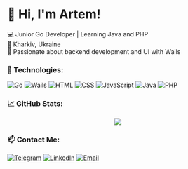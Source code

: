# 👋 Hi, I'm Artem!  

💻 Junior Go Developer | Learning Java and PHP  
📍 Kharkiv, Ukraine  
🚀 Passionate about backend development and UI with Wails  

### 🔧 Technologies:
![Go](https://img.shields.io/badge/Go-00ADD8?style=for-the-badge&logo=go&logoColor=white)
![Wails](https://img.shields.io/badge/Wails-990000?style=for-the-badge&logo=go&logoColor=white)
![HTML](https://img.shields.io/badge/HTML-E34F26?style=for-the-badge&logo=html5&logoColor=white)
![CSS](https://img.shields.io/badge/CSS-1572B6?style=for-the-badge&logo=css3&logoColor=white)
![JavaScript](https://img.shields.io/badge/JavaScript-F7DF1E?style=for-the-badge&logo=javascript&logoColor=black)
![Java](https://img.shields.io/badge/Java-007396?style=for-the-badge&logo=java&logoColor=white)
![PHP](https://img.shields.io/badge/PHP-777BB4?style=for-the-badge&logo=php&logoColor=white)

### 📈 GitHub Stats:
<p align="center">
  <img src="https://github-readme-streak-stats.herokuapp.com?user=YOUR_GITHUB_USERNAME&theme=tokyonight" />
</p>

### 📫 Contact Me:
[![Telegram](https://img.shields.io/badge/Telegram-26A5E4?style=for-the-badge&logo=telegram&logoColor=white)](https://t.me/YOUR_TG)
[![LinkedIn](https://img.shields.io/badge/LinkedIn-0A66C2?style=for-the-badge&logo=linkedin&logoColor=white)](https://linkedin.com/in/YOUR_LI)
[![Email](https://img.shields.io/badge/Email-D14836?style=for-the-badge&logo=gmail&logoColor=white)](mailto:YOUR_EMAIL)
